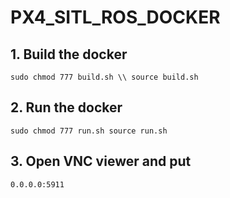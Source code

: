 # PX4_SITL_ROS_DOCKER

## 1. Build the docker

`
sudo chmod 777 build.sh \\
source build.sh
`

## 2. Run the docker

`
sudo chmod 777 run.sh
source run.sh
`

## 3. Open VNC viewer and put
`
0.0.0.0:5911
`

